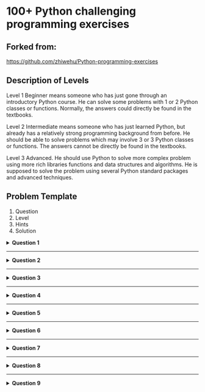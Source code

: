 # 100+ Python challenging programming exercises

## Forked from:
https://github.com/zhiwehu/Python-programming-exercises
## Description of Levels
Level 1	Beginner means someone who has just gone through an introductory Python course. He can solve some problems with 1 or 2 Python classes or functions. Normally, the answers could directly be found in the textbooks.

Level 2	Intermediate means someone who has just learned Python, but already has a relatively strong programming background from before. He should be able to solve problems which may involve 3 or 3 Python classes or functions. The answers cannot be directly be found in the textbooks.

Level 3	Advanced. He should use Python to solve more complex problem using more rich libraries functions and data structures and algorithms. He is supposed to solve the problem using several Python standard packages and advanced techniques.

## Problem Template
1. Question
2. Level
3. Hints
4. Solution

<details>
<summary><b>Question 1</b></summary>

### Question:
Write a program which will find all such numbers which are divisible by 7 but are not a multiple of 5,
between 2000 and 3200 (both included).
The numbers obtained should be printed in a comma-separated sequence on a single line.

### Level 1
### Hints:
Consider use range(#begin, #end) method

### Solution
<details>
<summary> See Solution </summary>

``` python
l=[]
for i in range(2000, 3201):
    if (i%7==0) and (i%5!=0):
        l.append(str(i))

print (','.join(l))
```
</details>
</details>

---

<details>
<summary><b>Question 2</b></summary>

### Question:
Write a program which can compute the factorial of a given numbers.
The results should be printed in a comma-separated sequence on a single line.
#### Example
Suppose the following input is supplied to the program: \
8 \
Then, the output should be: \
40320

### Level 1
### Hints:
In case of input data being supplied to the question, it should be assumed to be a console input.

### Solution
<details>
<summary> See Solution </summary>

``` python
def fact(x):
    if x == 0:
        return 1
    return x * fact(x - 1)

x=int(raw_input())
print (fact(x))
```
</details>
</details>

---

<details>
<summary><b>Question 3</b></summary>

### Question:
With a given integral number n, write a program to generate a dictionary that contains (i, i*i) such that is an integral number between 1 and n (both included). and then the program should print the dictionary.
#### Example
Suppose the following input is supplied to the program: \
8 \
Then, the output should be: \
{1: 1, 2: 4, 3: 9, 4: 16, 5: 25, 6: 36, 7: 49, 8: 64}

### Level 1
### Hints:
In case of input data being supplied to the question, it should be assumed to be a console input.
Consider use dict()

### Solution
<details>
<summary> See Solution </summary>

``` python
n=int(raw_input())
d=dict()
for i in range(1,n+1):
    d[i]=i*i

print (d)
```
</details>
</details>

---

<details>
<summary><b>Question 4</b></summary>

### Question:
Write a program which accepts a sequence of comma-separated numbers from console and generate a list and a tuple which contains every number.

#### Example
Suppose the following input is supplied to the program: \
34,67,55,33,12,98 \
Then, the output should be: \
['34', '67', '55', '33', '12', '98'] \
('34', '67', '55', '33', '12', '98')

### Level 1
### Hints:
In case of input data being supplied to the question, it should be assumed to be a console input. \
tuple() method can convert list to tuple

### Solution
<details>
<summary> See Solution </summary>

```python
values=raw_input()
l=values.split(",")
t=tuple(l)
print (l)
print (t)
```
</details>
</details>

---

<details>
<summary><b>Question 5</b></summary>

### Question:
Define a class which has at least two methods:
getString: to get a string from console input
printString: to print the string in upper case.
Also please include simple test function to test the class methods.

### Level 1
### Hints:
Use __init__ method to construct some parameters

### Solution
<details>
<summary> See Solution </summary>

``` python
class InputOutString(object):
    def __init__(self):
        self.s = ""

    def getString(self):
        self.s = raw_input()

    def printString(self):
        print self.s.upper()

strObj = InputOutString()
strObj.getString()
strObj.printString()
```
</details>
</details>

---

<details>
<summary><b>Question 6</b></summary>

### Question:
Write a program that calculates and prints the value according to the given formula:
Q = Square root of [(2 * C * D)/H]
Following are the fixed values of C and H:
C is 50. H is 30.
D is the variable whose values should be input to your program in a comma-separated sequence.

#### Example
Let us assume the following comma separated input sequence is given to the program: \
100,150,180 \
Then, the output should be: \
18,22,24

### Level 2
### Hints:
If the output received is in decimal form, it should be rounded off to its nearest value (for example, if the output received is 26.0, it should be printed as 26)
In case of input data being supplied to the question, it should be assumed to be a console input.

### Solution
<details>
<summary> See Solution </summary>

``` python
#!/usr/bin/env python
import math
c=50
h=30
value = []
items=[x for x in raw_input().split(',')]
for d in items:
    value.append(str(int(round(math.sqrt(2*c*float(d)/h)))))

print (','.join(value))
```
</details>
</details>

---

<details>
<summary><b>Question 7</b></summary>

### Question:
Write a program which takes 2 digits, X,Y as input and generates a 2-dimensional array. The element value in the i-th row and j-th column of the array should be i*j.
Note: i=0,1.., X-1; j=0,1,­Y-1.

#### Example
Let us assume the following comma separated input sequence is given to the program: \
3,5 \
Then, the output should be: \
[[0, 0, 0, 0, 0], [0, 1, 2, 3, 4], [0, 2, 4, 6, 8]]

### Level 2
### Hints:
Note: In case of input data being supplied to the question, it should be assumed to be a console input in a comma-separated form.

### Solution
<details>
<summary> See Solution </summary>

``` python
input_str = raw_input()
dimensions=[int(x) for x in input_str.split(',')]
rowNum=dimensions[0]
colNum=dimensions[1]
multilist = [[0 for col in range(colNum)] for row in range(rowNum)]

for row in range(rowNum):
    for col in range(colNum):
        multilist[row][col]= row*col

print (multilist)
```
</details>
</details>

---

<details>
<summary><b>Question 8</b></summary>

### Question:
Write a program that accepts a comma separated sequence of words as input and prints the words in a comma-separated sequence after sorting them alphabetically.


Then, the output should be:


#### Example
Let us assume the following comma separated input sequence is given to the program: \
without,hello,bag,world \
Then, the output should be: \
bag,hello,without,world

### Level 2
### Hints:
In case of input data being supplied to the question, it should be assumed to be a console input.

### Solution
<details>
<summary> See Solution </summary>

``` python
items=[x for x in raw_input().split(',')]
items.sort()
print (','.join(items))
```
</details>
</details>

---

<details>
<summary><b>Question 9</b></summary>

### Question:
Write a program that accepts sequence of lines as input and prints the lines after making all characters in the sentence capitalized.

#### Example
Let us assume the following comma separated input sequence is given to the program: \
Hello world \
Practice makes perfect \
Then, the output should be: \
HELLO WORLD
PRACTICE MAKES PERFECT

### Level 2
### Hints:
In case of input data being supplied to the question, it should be assumed to be a console input.

### Solution
<details>
<summary> See Solution </summary>

``` python
lines = []
while True:
    s = raw_input()
    if s:
        lines.append(s.upper())
    else:
        break;

for sentence in lines:
    print (sentence)
```
</details>
</details>

